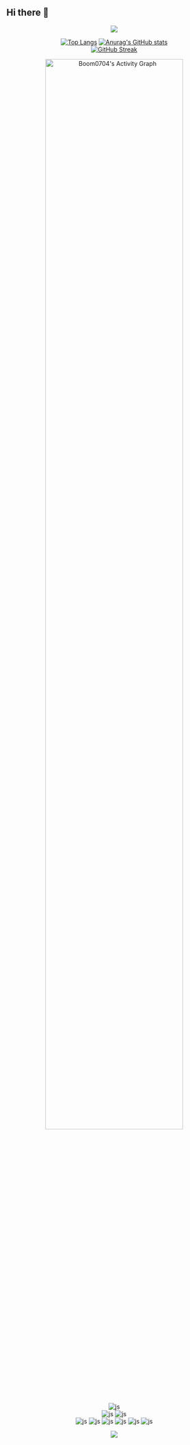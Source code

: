 ## Hi there 👋

<!--
**thgmldl0115/thgmldl0115** is a ✨ _special_ ✨ repository because its `README.md` (this file) appears on your GitHub profile.

Here are some ideas to get you started:

- 🔭 I’m currently working on ...
- 🌱 I’m currently learning ...
- 👯 I’m looking to collaborate on ...
- 🤔 I’m looking for help with ...
- 💬 Ask me about ...
- 📫 How to reach me: ...
- 😄 Pronouns: ...
- ⚡ Fun fact: ...
-->

<div align="center">  
  <img src="https://capsule-render.vercel.app/api?type=waving&color=e88291&height=230&section=header&text=Sohee%20Lee&fontSize=70&fontColor=ffffff" />

  [![Top Langs](https://github-readme-stats.vercel.app/api/top-langs/?username=thgmldl0115)](https://github.com/anuraghazra/github-readme-stats) 
  [![Anurag's GitHub stats](https://github-readme-stats.vercel.app/api?username=thgmldl0115&count_private=true&show_icons=true)](https://github.com/anuraghazra/github-readme-stats) <br>
  [![GitHub Streak](https://streak-stats.demolab.com/?user=thgmldl0115&locale=ko)](https://git.io/streak-stats)

  <img src="https://github-readme-activity-graph.vercel.app/graph?username=thgmldl0115&theme=github" alt="Boom0704's Activity Graph" width=80%/>

  <br>


  
  ![js](https://img.shields.io/badge/Gmail-D14836?style=for-the-badge&logo=gmail&logoColor=white) <br>
  ![js](https://img.shields.io/badge/GIT-E44C30?style=for-the-badge&logo=git&logoColor=white)
  ![js](https://img.shields.io/badge/GitHub-100000?style=for-the-badge&logo=github&logoColor=white) <br>
  ![js](https://img.shields.io/badge/Python-3776AB?style=for-the-badge&logo=python&logoColor=white)
  ![js](https://img.shields.io/badge/HTML-239120?style=for-the-badge&logo=html5&logoColor=white)
  ![js](https://img.shields.io/badge/CSS-239120?&style=for-the-badge&logo=css3&logoColor=white)
  ![js](https://img.shields.io/badge/JavaScript-F7DF1E?style=for-the-badge&logo=JavaScript&logoColor=white)
  ![js](https://img.shields.io/badge/Java-ED8B00?style=for-the-badge&logo=openjdk&logoColor=white)
  ![js](https://img.shields.io/badge/Oracle-F80000?style=for-the-badge&logo=Oracle&logoColor=white)

  



  <img src="https://capsule-render.vercel.app/api?type=waving&color=e88291&height=230&section=footer&text=&fontSize=" />
</div>
  

